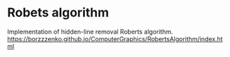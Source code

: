 # Robets algorithm
Implementation of hidden-line removal Roberts algorithm. </br>
https://borzzzenko.github.io/ComputerGraphics/RobertsAlgorithm/index.html
